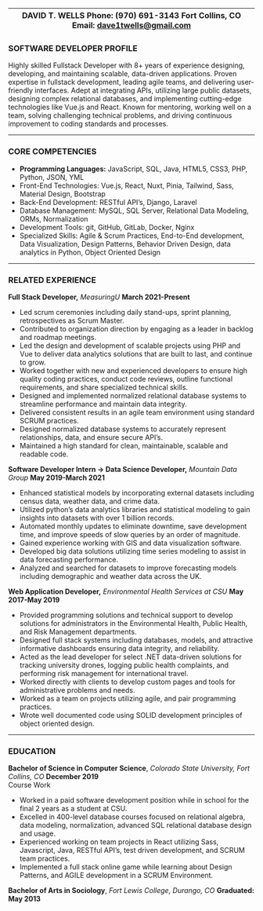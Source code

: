 

| DAVID T. WELLS Phone: (970) 691-3143			     Fort Collins, CO		      Email: dave1twells@gmail.com |
| ----- |

### **SOFTWARE DEVELOPER PROFILE**

Highly skilled Fullstack Developer with 8+ years of experience designing, developing, and maintaining scalable, data-driven applications. Proven expertise in fullstack development, leading agile teams, and delivering user-friendly interfaces. Adept at integrating APIs, utilizing large public datasets, designing complex relational databases, and implementing cutting-edge technologies like Vue.js and React. Known for mentoring, working well on a team, solving challenging technical problems, and driving continuous improvement to coding standards and processes.

---

### **CORE COMPETENCIES**

* **Programming Languages:** JavaScript, SQL, Java, HTML5, CSS3, PHP, Python, JSON, YML  
* Front-End Technologies: Vue.js, React, Nuxt, Pinia, Tailwind, Sass, Material Design, Bootstrap  
* Back-End Development: RESTful API’s, Django, Laravel  
* Database Management: MySQL, SQL Server, Relational Data Modeling, ORMs, Normalization  
* Development Tools: git, GitHub, GitLab, Docker, Nginx  
* Specialized Skills: Agile & Scrum Practices, End-to-End development, Data Visualization, Design Patterns, Behavior Driven Design, data analytics in Python, Object Oriented Design

---

### **RELATED EXPERIENCE**

**Full Stack Developer,** *MeasuringU*							    **March 2021-Present**

* Led scrum ceremonies including daily stand-ups, sprint planning, retrospectives as Scrum Master.  
* Contributed to organization direction by engaging as a leader in backlog and roadmap meetings.  
* Led the design and development of scalable projects using PHP and Vue to deliver data analytics solutions that are built to last, and continue to grow.  
* Worked together with new and experienced developers to ensure high quality coding practices, conduct code reviews, outline functional requirements, and share specialized technical skills.  
* Designed and implemented normalized relational database systems to streamline performance and maintain data integrity.  
* Delivered consistent results in an agile team environment using standard SCRUM practices.  
* Designed normalized database systems to accurately represent relationships, data, and ensure secure API’s.  
* Maintained a high standard for clean, maintainable, scalable and readable code.

**Software Developer Intern \-\> Data Science Developer,** *Mountain Data Group*		  **May 2019-March 2021**

* Enhanced statistical models by incorporating external datasets including census data, weather data, and crime data.  
* Utilized python’s data analytics libraries and statistical modeling to gain insights into datasets with over 1 billion records.  
* Automated monthly updates to eliminate downtime, save development time, and improve speeds of slow queries by an order of magnitude.  
* Gained experience working with GIS and data visualization software.  
* Developed big data solutions utilizing time series modeling to assist in data forecasting performance.  
* Analyzed and searched for datasets to improve forecasting models including demographic and weather data across the UK.

**Web Application Developer,** *Environmental Health Services at CSU*			     **May 2017-May 2019**

* Provided programming solutions and technical support to develop solutions for administrators in the Environmental Health, Public Health, and Risk Management departments.  
* Designed full stack systems including databases, models, and attractive informative dashboards ensuring data integrity, and reliability.  
* Acted as the lead developer for select .NET data-driven solutions for tracking university drones, logging public health complaints, and performing risk management for international travel.  
* Worked directly with clients to develop custom pages and tools for administrative problems and needs.  
* Worked as a team on projects utilizing agile, and pair programming practices.  
* Wrote well documented code using SOLID development principles of object oriented design.

---

### **EDUCATION**

**Bachelor of Science in Computer Science**, *Colorado State University, Fort Collins, CO*	          **December 2019**  
	Course Work

* Worked in a paid software development position while in school for the final 2 years as a student at CSU.  
* Excelled in 400-level database courses focused on relational algebra, data modeling, normalization, advanced SQL relational database design and usage.  
* Experienced working on team projects in React utilizing Sass, Javascript, Java, RESTful API’s, test driven development, and SCRUM team practices.  
* Implemented a full stack online game while learning about Design Patterns, and AGILE development in a SCRUM Environment.

**Bachelor of Arts in Sociology**, *Fort Lewis College, Durango, CO*				 **Graduated:**  **May 2013**